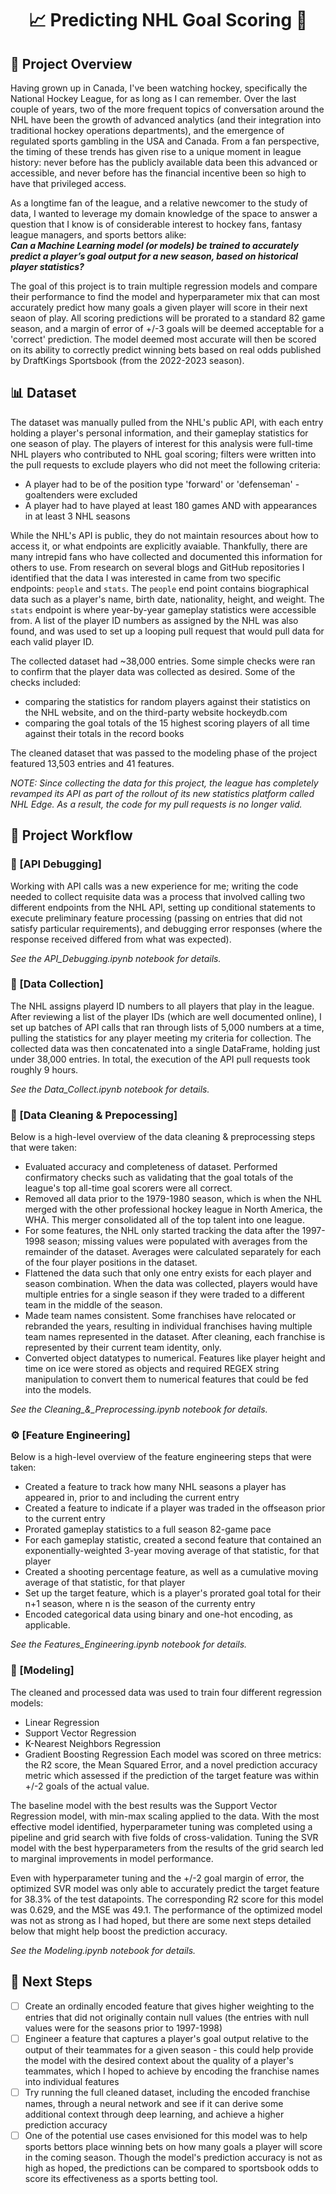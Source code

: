 <div align="center">

# 📈 Predicting NHL Goal Scoring 🏒

</div>

## 🎯 Project Overview

Having grown up in Canada, I've been watching hockey, specifically the National Hockey League, for as long as I can remember.  Over the last couple of years, two of the more frequent topics of conversation around the NHL have been the growth of advanced analytics (and their integration into traditional hockey operations departments), and the emergence of regulated sports gambling in the USA and Canada.  From a fan perspective, the timing of these trends has given rise to a unique moment in league history:  never before has the publicly available data been this advanced or accessible, and never before has the financial incentive been so high to have that privileged access.  

As a longtime fan of the league, and a relative newcomer to the study of data, I wanted to leverage my domain knowledge of the space to answer a question that I know is of considerable interest to hockey fans, fantasy league managers, and sports bettors alike: <br>
***Can a Machine Learning model (or models) be trained to accurately predict a player’s goal output for a new season, based on historical player statistics?***

The goal of this project is to train multiple regression models and compare their performance to find the model and hyperparameter mix that can most accurately predict how many goals a given player will score in their next seaon of play.  All scoring predictions will be prorated to a standard 82 game season, and a margin of error of +/-3 goals will be deemed acceptable for a 'correct' prediction.  The model deemed most accurate will then be scored on its ability to correctly predict winning bets based on real odds published by DraftKings Sportsbook (from the 2022-2023 season).  


## 📊 Dataset

The dataset was manually pulled from the NHL's public API, with each entry holding a player's personal information, and their gameplay statistics for one season of play.  The players of interest for this analysis were full-time NHL players who contributed to NHL goal scoring; filters were written into the pull requests to exclude players who did not meet the following criteria:
  - A player had to be of the position type 'forward' or 'defenseman' - goaltenders were excluded
  - A player had to have played at least 180 games AND with appearances in at least 3 NHL seasons

While the NHL's API is public, they do not maintain resources about how to access it, or what endpoints are explicitly avaiable.  Thankfully, there are many intrepid fans who have collected and documented this information for others to use.  From research on several blogs and GitHub repositories I identified that the data I was interested in came from two specific endpoints: `people` and `stats`.  The `people` end point contains biographical data such as a player's name, birth date, nationality, height, and weight.  The `stats` endpoint is where year-by-year gameplay statistics were accessible from.  A list of the player ID numbers as assigned by the NHL was also found, and was used to set up a looping pull request that would pull data for each valid player ID.  

The collected dataset had ~38,000 entries.  Some simple checks were ran to confirm that the player data was collected as desired.  Some of the checks included:
  - comparing the statistics for random players against their statistics on the NHL website, and on the third-party website hockeydb.com
  - comparing the goal totals of the 15 highest scoring players of all time against their totals in the record books

The cleaned dataset that was passed to the modeling phase of the project featured 13,503 entries and 41 features.

*NOTE: Since collecting the data for this project, the league has completely revamped its API as part of the rollout of its new statistics platform called NHL Edge.  As a result, the code for my pull requests is no longer valid.*


## 🚀 Project Workflow

### 🐛 [API Debugging]
Working with API calls was a new experience for me; writing the code needed to collect requisite data was a process that involved calling two different endpoints from the NHL API, setting up conditional statements to execute preliminary feature processing (passing on entries that did not satisfy particular requirements), and debugging error responses (where the response received differed from what was expected).  

*See the API_Debugging.ipynb notebook for details.*


### 💾 [Data Collection]
The NHL assigns playerd ID numbers to all players that play in the league.  After reviewing a list of the player IDs (which are well documented online), I set up batches of API calls that ran through lists of 5,000 numbers at a time, pulling the statistics for any player meeting my criteria for collection.  The collected data was then concatenated into a single DataFrame, holding just under 38,000 entries.  In total, the execution of the API pull requests took roughly 9 hours.  

*See the Data_Collect.ipynb notebook for details.*


### 🧹 [Data Cleaning & Prepocessing]
Below is a high-level overview of the data cleaning & preprocessing steps that were taken:
- Evaluated accuracy and completeness of dataset.  Performed confirmatory checks such as validating that the goal totals of the league's top all-time goal scorers were all correct.
- Removed all data prior to the 1979-1980 season, which is when the NHL merged with the other professional hockey league in North America, the WHA.  This merger consolidated all of the top talent into one league.
- For some features, the NHL only started tracking the data after the 1997-1998 season; missing values were populated with averages from the remainder of the dataset.  Averages were calculated separately for each of the four player positions in the dataset.
- Flattened the data such that only one entry exists for each player and season combination.  When the data was collected, players would have multiple entries for a single season if they were traded to a different team in the middle of the season.
- Made team names consistent.  Some franchises have relocated or rebranded the years, resulting in individual franchises having multiple team names represented in the dataset.  After cleaning, each franchise is represented by their current team identity, only.
- Converted object datatypes to numerical.  Features like player height and time on ice were stored as objects and required REGEX string manipulation to convert them to numerical features that could be fed into the models.

*See the Cleaning_&_Preprocessing.ipynb notebook for details.*


### ⚙️ [Feature Engineering]
Below is a high-level overview of the feature engineering steps that were taken:
- Created a feature to track how many NHL seasons a player has appeared in, prior to and including the current entry
- Created a feature to indicate if a player was traded in the offseason prior to the current entry
- Prorated gameplay statistics to a full season 82-game pace
- For each gameplay statistic, created a second feature that contained an exponentially-weighted 3-year moving average of that statistic, for that player
- Created a shooting percentage feature, as well as a cumulative moving average of that statistic, for that player
- Set up the target feature, which is a player's prorated goal total for their n+1 season, where n is the season of the currenty entry
- Encoded categorical data using binary and one-hot encoding, as applicable.

*See the Features_Engineering.ipynb notebook for details.*


### 🔮 [Modeling]
The cleaned and processed data was used to train four different regression models:
- Linear Regression
- Support Vector Regression
- K-Nearest Neighbors Regression
- Gradient Boosting Regression
Each model was scored on three metrics:  the R2 score, the Mean Squared Error, and a novel prediction accuracy metric which assessed if the prediction of the target feature was within +/-2 goals of the actual value.  

The baseline model with the best results was the Support Vector Regression model, with min-max scaling applied to the data.  With the most effective model identified, hyperparameter tuning was completed using a pipeline and grid search with five folds of cross-validation.  Tuning the SVR model with the best hyperparameters from the results of the grid search led to marginal improvements in model performance.  

Even with hyperparameter tuning and the +/-2 goal margin of error, the optimized SVR model was only able to accurately predict the target feature for 38.3% of the test datapoints.  The corresponding R2 score for this model was 0.629, and the MSE was 49.1.  The performance of the optimized model was not as strong as I had hoped, but there are some next steps detailed below that might help boost the prediction accuracy.  

*See the Modeling.ipynb notebook for details.*


## 🚶 Next Steps
- [ ] Create an ordinally encoded feature that gives higher weighting to the entries that did not originally contain null values (the entries with null values were for the seasons prior to 1997-1998)
- [ ] Engineer a feature that captures a player's goal output relative to the output of their teammates for a given season - this could help provide the model with the desired context about the quality of a player's teammates, which I hoped to achieve by encoding the franchise names into individual features
- [ ] Try running the full cleaned dataset, including the encoded franchise names, through a neural network and see if it can derive some additional context through deep learning, and achieve a higher prediction accuracy
- [ ] One of the potential use cases envisioned for this model was to help sports bettors place winning bets on how many goals a player will score in the coming season.  Though the model's prediction accuracy is not as high as hoped, the predictions can be compared to sportsbook odds to score its effectiveness as a sports betting tool.